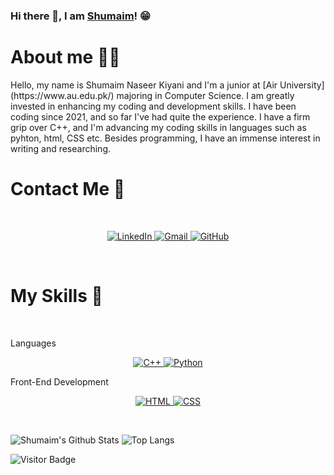 ### Hi there 👋, I am [Shumaim](https://shumaim-naseer-kiyani.github.io/My-Site/)! 😁

<h1>About me 💁‍♀️</h1>
Hello, my name is Shumaim Naseer Kiyani and I'm a junior at [Air University](https://www.au.edu.pk/) majoring in Computer Science. I am greatly invested in enhancing my coding and development skills. I have been coding since 2021, and so far I've had quite the experience. I have a firm grip over C++, and I'm advancing my coding skills in languages such as pyhton, html, CSS etc. Besides programming, I have an immense interest in writing and researching.

<h1>Contact Me 🤙</h1>
<br>
<p align="center">
  <a href="www.linkedin.com/in/shumaim-kiyani" target="_blank">
    <img alt="LinkedIn" src="https://img.shields.io/badge/LinkedIn-0077B5?style=for-the-badge&logo=linkedin&logoColor=white">
  </a>
  <a href="shumaimkiyani@gmail.com" target="_blank">
    <img alt="Gmail" src="https://img.shields.io/badge/Gmail-D14836?style=for-the-badge&logo=gmail&logoColor=white">
  </a>
  <a href="https://github.com/Shumaim-Naseer-Kiyani" target="_blank">
    <img alt="GitHub" src="https://img.shields.io/badge/GitHub-100000?style=for-the-badge&logo=github&logoColor=white">
   </a>
</p> 
</br>

<h1>My Skills 🧰</h1>
<br>
<p>Languages</p>
<p align="center">
  <a href="https://www.w3schools.com/cpp/cpp_intro.asp" target="_blank">
    <img alt="C++" src="https://img.shields.io/badge/C%2B%2B-00599C?style=for-the-badge&logo=c%2B%2B&logoColor=white">
  </a>
  <a href="https://www.python.org/" target="_blank">
    <img alt="Python" src="https://img.shields.io/badge/Python-14354C?style=for-the-badge&logo=python&logoColor=white">
  </a>
</p>
<p>Front-End Development</p>
<p align="center">
  <a href="https://www.w3schools.com/html/" target="_blank">
    <img alt="HTML" src="https://www.w3schools.com/html/">
  </a>
  <a href="https://www.w3schools.com/css/css_intro.asp" target="_blank">
    <img alt="CSS" src="https://www.w3schools.com/css/css_intro.asp">
  </a>
</p>
</br>
    

![Shumaim's Github Stats](https://github-readme-stats.vercel.app/api?username={Shumaim-Naseer-Kiyani}&theme=blue-green)
![Top Langs](	https://github-readme-stats.vercel.app/api/top-langs/?username={Shumaim-Naseer-Kiyani}&theme=blue-green)

![Visitor Badge](https://visitor-badge.laobi.icu/badge?page_id=rusty-sj.rusty-sj)
